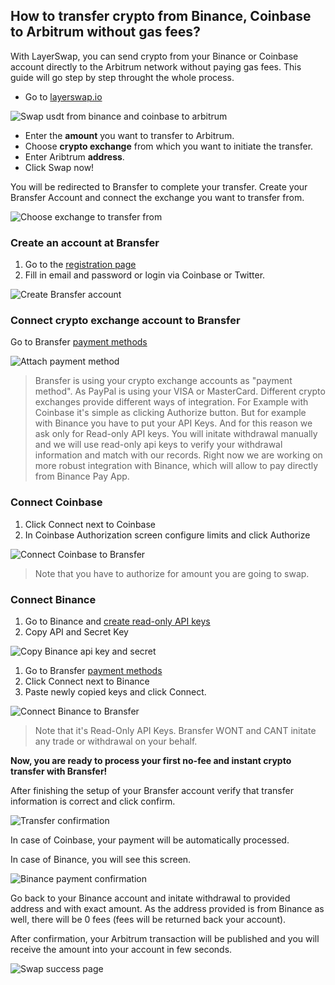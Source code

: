 ## How to transfer crypto from Binance, Coinbase to Arbitrum without gas fees?

With LayerSwap, you can send crypto from your Binance or Coinbase account directly to the Arbitrum network without paying gas fees.
This guide will go step by step throught the whole process.

- Go to [layerswap.io](https://layerswap.io)

![Swap usdt from binance and coinbase to arbitrum](/images/layerswap_swap.png)

- Enter the **amount** you want to transfer to Arbitrum.
- Choose **crypto exchange** from which you want to initiate the transfer.
- Enter Aribtrum **address**.
- Click Swap now!

You will be redirected to Bransfer to complete your transfer. Create your Bransfer Account and connect the exchange you want to transfer from.

![Choose exchange to transfer from](/images/bransfer_choose_exchange.png)

### Create an account at Bransfer

1. Go to the [registration page](https://connect.bransfer.io/auth/register)
1. Fill in email and password or login via Coinbase or Twitter.

![Create Bransfer account](/images/bransfer_registration.png)

### Connect crypto exchange account to Bransfer

Go to Bransfer [payment methods](https://connect.bransfer.io/paymentmethods)

![Attach payment method](/images/bransfer_payment_methods.png)

> Bransfer is using your crypto exchange accounts as "payment method". As PayPal is using your VISA or MasterCard.
> Different crypto exchanges provide different ways of integration. For Example with Coinbase it's simple as clicking Authorize button.
> But for example with Binance you have to put your API Keys. And for this reason we ask only for Read-only API keys.
> You will initate withdrawal manually and we will use read-only api keys to verify your withdrawal information and match with our records.
> Right now we are working on more robust integration with Binance, which will allow to pay directly from Binance Pay App.

### Connect Coinbase

1. Click Connect next to Coinbase
1. In Coinbase Authorization screen configure limits and click Authorize

![Connect Coinbase to Bransfer](/images/coinbase_authorize.png)

> Note that you have to authorize for amount you are going to swap.

### Connect Binance

1. Go to Binance and [create read-only API keys](https://www.binance.com/en/support/faq/360002502072)
1. Copy API and Secret Key

![Copy Binance api key and secret](/images/binance_api_keys.png)

1. Go to Bransfer [payment methods](https://connect.bransfer.io/paymentmethods)
1. Click Connect next to Binance
1. Paste newly copied keys and click Connect.

![Connect Binance to Bransfer](/images/binance_connect_bransfer.png)

> Note that it's Read-Only API Keys. Bransfer WONT and CANT initate any trade or withdrawal on your behalf.

**Now, you are ready to process your first no-fee and instant crypto transfer with Bransfer!**

After finishing the setup of your Bransfer account verify that transfer information is correct and click confirm.

![Transfer confirmation](/images/transfer_confirmation.png)

In case of Coinbase, your payment will be automatically processed.

In case of Binance, you will see this screen.

![Binance payment confirmation](/images/binance_payment_processing.png)

Go back to your Binance account and initate withdrawal to provided address and with exact amount. As the address provided is from Binance as well, there will be 0 fees (fees will be returned back your account).

After confirmation, your Arbitrum transaction will be published and you will receive the amount into your account in few seconds.

![Swap success page](/images/swap_success.png)
